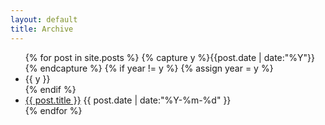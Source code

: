 ```yaml
---
layout: default 
title: Archive
---
```


<ul class="ilist">
{% for post in site.posts %}
  {% capture y %}{{post.date | date:"%Y"}}{% endcapture %}
  {% if year != y %}
  {% assign year = y %}
  <li class="ilist-seperator">{{ y }}</li>
  {% endif %}
  <li class="ilist-item">
  <a href="{{ post.url }}" title="{{ post.title }}">{{ post.title }}</a>
  <time datetime="{{ post.date | date:"%Y-%m-%d" }}">{{ post.date | date:"%Y-%m-%d" }}</time>
  </li>
{% endfor %}
</ul>